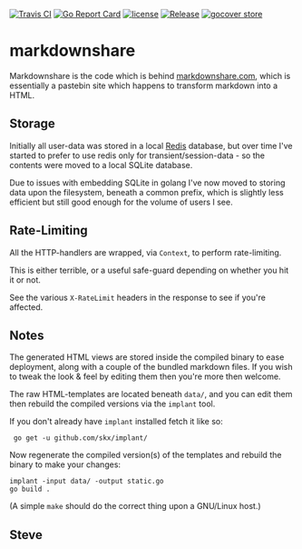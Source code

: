 [![Travis CI](https://img.shields.io/travis/skx/markdownshare/master.svg?style=flat-square)](https://travis-ci.org/skx/markdownshare)
[![Go Report Card](https://goreportcard.com/badge/github.com/skx/markdownshare)](https://goreportcard.com/report/github.com/skx/markdownshare)
[![license](https://img.shields.io/github/license/skx/markdownshare.svg)](https://github.com/skx/markdownshare/blob/master/LICENSE)
[![Release](https://img.shields.io/github/release/skx/markdownshare.svg)](https://github.com/skx/markdownshare/releases/latest)
[![gocover store](http://gocover.io/_badge/github.com/skx/markdownshare)](http://gocover.io/github.com/skx/markdownshare)

# markdownshare

Markdownshare is the code which is behind [markdownshare.com](https://markdownshare.com/), which is essentially a pastebin site which happens to transform markdown into a HTML.


## Storage

Initially all user-data was stored in a local [Redis](https://redis.io/) database, but over time I've started to prefer to use redis only for transient/session-data - so the contents were moved to a local SQLite database.

Due to issues with embedding SQLite in golang I've now moved to storing data
upon the filesystem, beneath a common prefix, which is slightly less efficient
but still good enough for the volume of users I see.

## Rate-Limiting

All the HTTP-handlers are wrapped, via `Context`, to perform rate-limiting.

This is either terrible, or a useful safe-guard depending on whether you hit it or not.

See the various `X-RateLimit` headers in the response to see if you're affected.


## Notes

The generated HTML views are stored inside the compiled binary to ease
deployment, along with a couple of the bundled markdown files.  If you wish
to tweak the look & feel by editing them then you're more then welcome.

The raw HTML-templates are located beneath `data/`, and you can edit them
then rebuild the compiled versions via the `implant` tool.

If you don't already have `implant` installed fetch it like so:

     go get -u github.com/skx/implant/

Now regenerate the compiled version(s) of the templates and rebuild the
binary to make your changes:

    implant -input data/ -output static.go
    go build .

(A simple `make` should do the correct thing upon a GNU/Linux host.)

Steve
--
